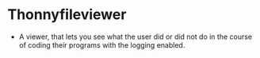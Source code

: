 # Thonnyfileviewer
* A viewer, that lets you see what the user did or did not do in the course of coding their programs with the logging enabled.
